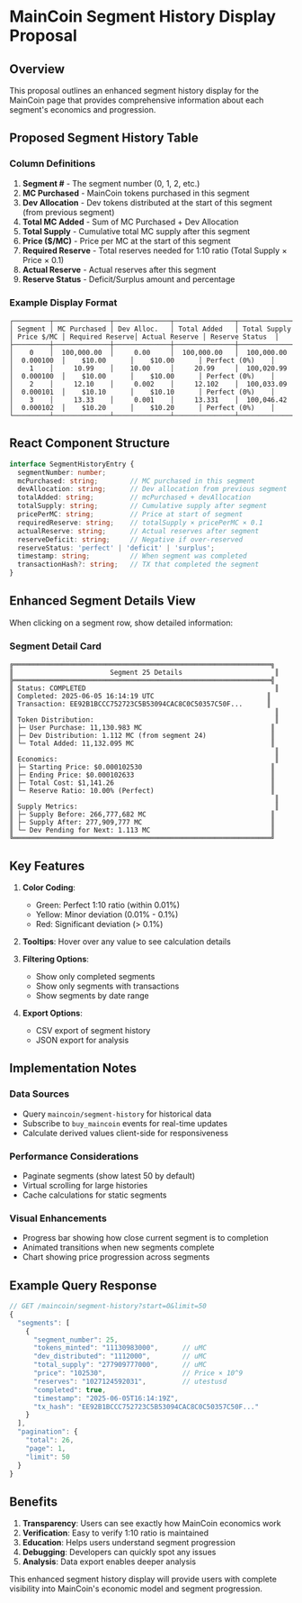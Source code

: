 # MainCoin Segment History Display Proposal

## Overview
This proposal outlines an enhanced segment history display for the MainCoin page that provides comprehensive information about each segment's economics and progression.

## Proposed Segment History Table

### Column Definitions

1. **Segment #** - The segment number (0, 1, 2, etc.)
2. **MC Purchased** - MainCoin tokens purchased in this segment
3. **Dev Allocation** - Dev tokens distributed at the start of this segment (from previous segment)
4. **Total MC Added** - Sum of MC Purchased + Dev Allocation
5. **Total Supply** - Cumulative total MC supply after this segment
6. **Price ($/MC)** - Price per MC at the start of this segment
7. **Required Reserve** - Total reserves needed for 1:10 ratio (Total Supply × Price × 0.1)
8. **Actual Reserve** - Actual reserves after this segment
9. **Reserve Status** - Deficit/Surplus amount and percentage

### Example Display Format

```
┌─────────┬──────────────┬──────────────┬───────────────┬──────────────┬────────────┬─────────────────┬────────────────┬─────────────────┐
│ Segment │ MC Purchased │ Dev Alloc.   │ Total Added   │ Total Supply │ Price $/MC │ Required Reserve│ Actual Reserve │ Reserve Status  │
├─────────┼──────────────┼──────────────┼───────────────┼──────────────┼────────────┼─────────────────┼────────────────┼─────────────────┤
│    0    │  100,000.00  │     0.00     │  100,000.00   │  100,000.00  │  0.000100  │    $10.00      │    $10.00      │ Perfect (0%)    │
│    1    │     10.99    │    10.00     │     20.99     │  100,020.99  │  0.000100  │    $10.00      │    $10.00      │ Perfect (0%)    │
│    2    │     12.10    │     0.002    │     12.102    │  100,033.09  │  0.000101  │    $10.10      │    $10.10      │ Perfect (0%)    │
│    3    │     13.33    │     0.001    │     13.331    │  100,046.42  │  0.000102  │    $10.20      │    $10.20      │ Perfect (0%)    │
└─────────┴──────────────┴──────────────┴───────────────┴──────────────┴────────────┴─────────────────┴────────────────┴─────────────────┘
```

## React Component Structure

```typescript
interface SegmentHistoryEntry {
  segmentNumber: number;
  mcPurchased: string;        // MC purchased in this segment
  devAllocation: string;      // Dev allocation from previous segment
  totalAdded: string;         // mcPurchased + devAllocation
  totalSupply: string;        // Cumulative supply after segment
  pricePerMC: string;         // Price at start of segment
  requiredReserve: string;    // totalSupply × pricePerMC × 0.1
  actualReserve: string;      // Actual reserves after segment
  reserveDeficit: string;     // Negative if over-reserved
  reserveStatus: 'perfect' | 'deficit' | 'surplus';
  timestamp: string;          // When segment was completed
  transactionHash?: string;   // TX that completed the segment
}
```

## Enhanced Segment Details View

When clicking on a segment row, show detailed information:

### Segment Detail Card
```
╔════════════════════════════════════════════════════════════════╗
║                        Segment 25 Details                       ║
╠════════════════════════════════════════════════════════════════╣
║ Status: COMPLETED                                               ║
║ Completed: 2025-06-05 16:14:19 UTC                            ║
║ Transaction: EE92B1BCCC752723C5B53094CAC8C0C50357C50F...      ║
║                                                                 ║
║ Token Distribution:                                             ║
║ ├─ User Purchase: 11,130.983 MC                                ║
║ ├─ Dev Distribution: 1.112 MC (from segment 24)                ║
║ └─ Total Added: 11,132.095 MC                                  ║
║                                                                 ║
║ Economics:                                                      ║
║ ├─ Starting Price: $0.000102530                                ║
║ ├─ Ending Price: $0.000102633                                  ║
║ ├─ Total Cost: $1,141.26                                       ║
║ └─ Reserve Ratio: 10.00% (Perfect)                             ║
║                                                                 ║
║ Supply Metrics:                                                 ║
║ ├─ Supply Before: 266,777,682 MC                               ║
║ ├─ Supply After: 277,909,777 MC                                ║
║ └─ Dev Pending for Next: 1.113 MC                              ║
╚════════════════════════════════════════════════════════════════╝
```

## Key Features

1. **Color Coding**:
   - Green: Perfect 1:10 ratio (within 0.01%)
   - Yellow: Minor deviation (0.01% - 0.1%)
   - Red: Significant deviation (> 0.1%)

2. **Tooltips**: Hover over any value to see calculation details

3. **Filtering Options**:
   - Show only completed segments
   - Show only segments with transactions
   - Show segments by date range

4. **Export Options**:
   - CSV export of segment history
   - JSON export for analysis

## Implementation Notes

### Data Sources
- Query `maincoin/segment-history` for historical data
- Subscribe to `buy_maincoin` events for real-time updates
- Calculate derived values client-side for responsiveness

### Performance Considerations
- Paginate segments (show latest 50 by default)
- Virtual scrolling for large histories
- Cache calculations for static segments

### Visual Enhancements
- Progress bar showing how close current segment is to completion
- Animated transitions when new segments complete
- Chart showing price progression across segments

## Example Query Response

```typescript
// GET /maincoin/segment-history?start=0&limit=50
{
  "segments": [
    {
      "segment_number": 25,
      "tokens_minted": "11130983000",      // uMC
      "dev_distributed": "1112000",        // uMC
      "total_supply": "277909777000",      // uMC
      "price": "102530",                   // Price × 10^9
      "reserves": "1027124592031",         // utestusd
      "completed": true,
      "timestamp": "2025-06-05T16:14:19Z",
      "tx_hash": "EE92B1BCCC752723C5B53094CAC8C0C50357C50F..."
    }
  ],
  "pagination": {
    "total": 26,
    "page": 1,
    "limit": 50
  }
}
```

## Benefits

1. **Transparency**: Users can see exactly how MainCoin economics work
2. **Verification**: Easy to verify 1:10 ratio is maintained
3. **Education**: Helps users understand segment progression
4. **Debugging**: Developers can quickly spot any issues
5. **Analysis**: Data export enables deeper analysis

This enhanced segment history display will provide users with complete visibility into MainCoin's economic model and segment progression.